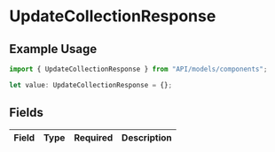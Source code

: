 # UpdateCollectionResponse

## Example Usage

```typescript
import { UpdateCollectionResponse } from "API/models/components";

let value: UpdateCollectionResponse = {};
```

## Fields

| Field       | Type        | Required    | Description |
| ----------- | ----------- | ----------- | ----------- |